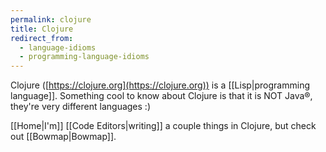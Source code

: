 ```yaml
---
permalink: clojure
title: Clojure
redirect_from:
  - language-idioms
  - programming-language-idioms
---
```

Clojure ([https://clojure.org](https://clojure.org)) is a [[Lisp|programming language]]. Something cool to know about Clojure is that it is NOT Java®, they're very different languages :)

[[Home|I'm]] [[Code Editors|writing]] a couple things in Clojure, but check out [[Bowmap|Bowmap]].
